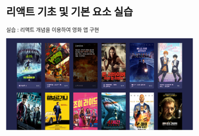 # 리액트 기초 및 기본 요소 실습

실습 : 리액트 개념을 이용하여 영화 앱 구현

<!-- [구현 page link](https://promlee.github.io/react_NETFLIXclonecoding/) -->

![구현 image](result.png)
